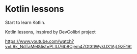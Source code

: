 # Kotlin lessons
Start to learn Kotlin.

Kotlin lessons, inspired by DevColibri project

https://www.youtube.com/watch?v=L9k_NdTaMeI&list=PLIU76b8Cjem4ZOt3tlWykUX1AjL9zE19t
